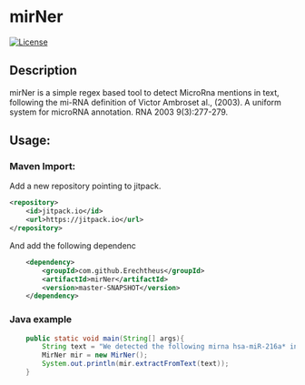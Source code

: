# mirNer
[![License](https://img.shields.io/badge/License-Apache%202.0-blue.svg)](https://opensource.org/licenses/Apache-2.0)
## Description

mirNer is a simple regex based tool to detect MicroRna mentions in text, following the mi-RNA definition of Victor Ambroset al., (2003). A uniform system for microRNA annotation. RNA 2003 9(3):277-279.

## Usage:
### Maven Import:
Add a new repository pointing to jitpack.
```xml
<repository>
    <id>jitpack.io</id>
    <url>https://jitpack.io</url>
</repository>
```

And add the following dependenc

```xml
	<dependency>
	    <groupId>com.github.Erechtheus</groupId>
	    <artifactId>mirNer</artifactId>
	    <version>master-SNAPSHOT</version>
	</dependency>
```

### Java example
```java
    public static void main(String[] args){
        String text = "We detected the following mirna hsa-miR-216a* in human cel-lines.";
        MirNer mir = new MirNer();
        System.out.println(mir.extractFromText(text));
    }
```

